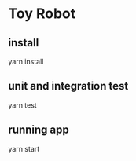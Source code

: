 # Toy Robot

## install

yarn install

## unit and integration test

yarn test

## running app

yarn start